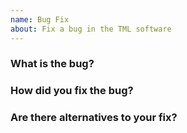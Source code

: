 ```yaml
---
name: Bug Fix
about: Fix a bug in the TML software
---
```


### What is the bug?

### How did you fix the bug?

### Are there alternatives to your fix?

